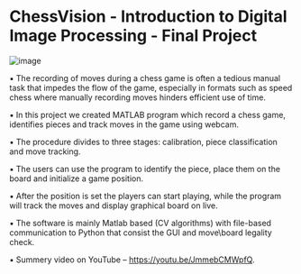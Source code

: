 # ChessVision - Introduction to Digital Image Processing - Final Project
![image](https://user-images.githubusercontent.com/54889635/110147847-cff6b700-7de4-11eb-9c56-f23b53037db5.png)

▪ The recording of moves during a chess game is often a tedious manual task that impedes the flow of the game, especially in formats such as speed chess where manually recording moves hinders efficient use of time.

▪ In this project we created MATLAB program which record a chess game, identifies pieces and track moves in the game using webcam. 

▪ The procedure divides to three stages: calibration, piece classification and move tracking.

▪ The users can use the program to identify the piece, place them on the board and initialize a game position.

▪ After the position is set the players can start playing, while the program will track the moves and display graphical board on live. 

▪	The software is mainly Matlab based (CV algorithms) with file-based communication to Python that consist the GUI and move\board legality check.

▪	Summery video on YouTube – https://youtu.be/JmmebCMWpfQ.
